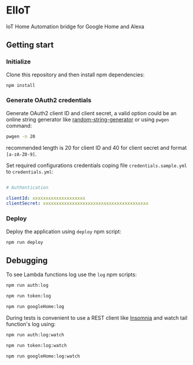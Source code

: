 # ElIoT

IoT Home Automation bridge for Google Home and Alexa

## Getting start

### Initialize

Clone this repository and then install npm dependencies:
```bash
npm install
```

### Generate OAuth2 credentials

Generate OAuth2 client ID and client secret, a valid option could be an online string generator like [random-string-generator](http://www.unit-conversion.info/texttools/random-string-generator/) or using `pwgen` command:
```bash
pwgen -n 20
```
recommended length is 20 for client ID and 40 for client secret and format `[a-zA-Z0-9]`.

Set required configurations credentials coping file `credentials.sample.yml` to `credentials.yml`:
```yml

# Authentication

clientId: xxxxxxxxxxxxxxxxxxxx
clientSecret: xxxxxxxxxxxxxxxxxxxxxxxxxxxxxxxxxxxxxxxx

```

### Deploy

Deploy the application using `deploy` npm script:
```bash
npm run deploy
```

## Debugging

To see Lambda functions log use the `log` npm scripts:
```bash
npm run auth:log
```
```bash
npm run token:log
```
```bash
npm run googleHome:log
```

During tests is convenient to use a REST client like [Insomnia](https://insomnia.rest/) and watch tail function's log using:
```bash
npm run auth:log:watch
```
```bash
npm run token:log:watch
```
```bash
npm run googleHome:log:watch
```

